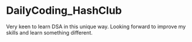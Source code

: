 # DailyCoding_HashClub
Very keen to learn DSA in this unique way.
Looking forward to improve my skills and learn something different.
